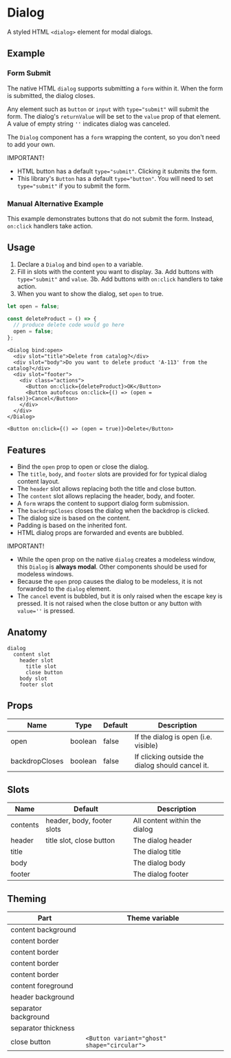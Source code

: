 <script>
    import Example from './DialogManualExample.svelte';
    import FormExample from './DialogFormExample.svelte';
    import ThemePropCard from '../ThemePropCard.svelte';
</script>

# Dialog

A styled HTML `<dialog>` element for modal dialogs.

## Example

### Form Submit

The native HTML `dialog` supports submitting a `form` within it.
When the form is submitted, the dialog closes.

Any element such as `button` or `input` with `type="submit"` will submit the form.
The dialog's `returnValue` will be set to the `value` prop of that element.
A value of empty string `''` indicates dialog was canceled.

The `Dialog` component has a `form` wrapping the content, so you don't need to add your own.

IMPORTANT!

- HTML button has a default `type="submit"`. Clicking it submits the form.
- This library's `Button` has a default `type="button"`. You will need to set `type="submit"` if you to submit the form.

<FormExample />

### Manual Alternative Example

This example demonstrates buttons that do not submit the form.
Instead, `on:click` handlers take action.

<Example />

## Usage

1. Declare a `Dialog` and bind `open` to a variable.
2. Fill in slots with the content you want to display.
   3a. Add buttons with `type="submit"` and `value`.
   3b. Add buttons with `on:click` handlers to take action.
3. When you want to show the dialog, set `open` to true.

```ts
let open = false;

const deleteProduct = () => {
  // produce delete code would go here
  open = false;
};
```

```svelte
<Dialog bind:open>
  <div slot="title">Delete from catalog?</div>
  <div slot="body">Do you want to delete product 'A-113' from the catalog?</div>
  <div slot="footer">
    <div class="actions">
      <Button on:click={deleteProduct}>OK</Button>
      <Button autofocus on:click={() => (open = false)}>Cancel</Button>
    </div>
  </div>
</Dialog>

<Button on:click={() => (open = true)}>Delete</Button>
```

## Features

- Bind the `open` prop to open or close the dialog.
- The `title`, `body`, and `footer` slots are provided for for typical dialog content layout.
- The `header` slot allows replacing both the title and close button.
- The `content` slot allows replacing the header, body, and footer.
- A `form` wraps the content to support dialog form submission.
- The `backdropCloses` closes the dialog when the backdrop is clicked.
- The dialog size is based on the content.
- Padding is based on the inherited font.
- HTML dialog props are forwarded and events are bubbled.

IMPORTANT!

- While the open prop on the native `dialog` creates a modeless window, this `Dialog` is **always modal**.
  Other components should be used for modeless windows.
- Because the `open` prop causes the dialog to be modeless, it is not forwarded to the `dialog` element.
- The `cancel` event is bubbled, but it is only raised when the escape key is pressed. It is not raised when the close button or any button with `value=''` is pressed.

## Anatomy

```
dialog
  content slot
    header slot
      title slot
      close button
    body slot
    footer slot
```

## Props

| Name           | Type    | Default | Description                                      |
| -------------- | ------- | ------- | ------------------------------------------------ |
| open           | boolean | false   | If the dialog is open (i.e. visible)             |
| backdropCloses | boolean | false   | If clicking outside the dialog should cancel it. |

## Slots

| Name     | Default                    | Description                   |
| -------- | -------------------------- | ----------------------------- |
| contents | header, body, footer slots | All content within the dialog |
| header   | title slot, close button   | The dialog header             |
| title    |                            | The dialog title              |
| body     |                            | The dialog body               |
| footer   |                            | The dialog footer             |

## Theming

| Part                 | Theme variable                                      |
| -------------------- | --------------------------------------------------- |
| content background   | <ThemePropCard name='--Common__background-color'/>  |
| content border       | <ThemePropCard name='--Common__border-color'/>      |
| content border       | <ThemePropCard name='--Common__border-radius'/>     |
| content border       | <ThemePropCard name='--Common__border-style'/>      |
| content border       | <ThemePropCard name='--Common__border-width'/>      |
| content foreground   | <ThemePropCard name='--Common__color'/>             |
| header background    | <ThemePropCard name='--Display__background-color'/> |
| separator background | <ThemePropCard name='--Display__background-color'/> |
| separator thickness  | <ThemePropCard name='--Common__border-width'/>      |
| close button         | `<Button variant="ghost" shape="circular">`         |
